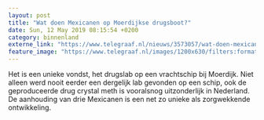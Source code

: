 ```yaml
---
layout: post
title: "Wat doen Mexicanen op Moerdijkse drugsboot?"
date: Sun, 12 May 2019 08:15:54 +0200
category: binnenland
externe_link: "https://www.telegraaf.nl/nieuws/3573057/wat-doen-mexicanen-op-moerdijkse-drugsboot"
feature_image: "https://www.telegraaf.nl/images/1200x630/filters:format(jpeg):quality(80)/cdn-kiosk-api.telegraaf.nl/2632a3de-7489-11e9-88d9-0218eaf05005.jpg"
---
```


<p class="intro">Het is een unieke vondst, het drugslab op een vrachtschip bij Moerdijk. Niet alleen werd nooit eerder een dergelijk lab gevonden op een schip, ook de geproduceerde drug crystal meth is vooralsnog uitzonderlijk in Nederland. De aanhouding van drie Mexicanen is een net zo unieke als zorgwekkende ontwikkeling.</p>
